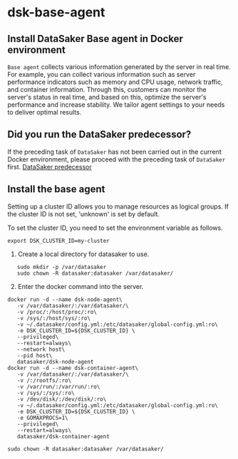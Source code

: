 # dsk-base-agent

## Install DataSaker Base agent in Docker environment

`Base agent` collects various information generated by the server in real time. For example, you can collect various information such as server performance indicators such as memory and CPU usage, network traffic, and container information. Through this, customers can monitor the server's status in real time, and based on this, optimize the server's performance and increase stability. We tailor agent settings to your needs to deliver optimal results.

## Did you run the DataSaker predecessor?

If the preceding task of `DataSaker` has not been carried out in the current Docker environment, please proceed with the preceding task of `DataSaker` first. [DataSaker predecessor](README.md)

## Install the base agent

Setting up a cluster ID allows you to manage resources as logical groups. If the cluster ID is not set, 'unknown' is set by default.

To set the cluster ID, you need to set the environment variable as follows.
```shell
export DSK_CLUSTER_ID=my-cluster
```
1. Create a local directory for datasaker to use.
```shell
   sudo mkdir -p /var/datasaker
   sudo chown -R datasaker:datasaker /var/datasaker/ 
```
2. Enter the docker command into the server.
```shell
docker run -d --name dsk-node-agent\
   -v /var/datasaker/:/var/datasaker/\
   -v /proc/:/host/proc/:ro\
   -v /sys/:/host/sys/:ro\
   -v ~/.datasaker/config.yml:/etc/datasaker/global-config.yml:ro\
   -e DSK_CLUSTER_ID=${DSK_CLUSTER_ID} \
   --privileged\
   --restart=always\
   --network host\
   --pid host\
   datasaker/dsk-node-agent
docker run -d --name dsk-container-agent\
   -v /var/datasaker/:/var/datasaker/\
   -v /:/rootfs/:ro\
   -v /var/run/:/var/run/:ro\
   -v /sys/:/sys/:ro\
   -v /dev/disk/:/dev/disk/:ro\
   -v ~/.datasaker/config.yml:/etc/datasaker/global-config.yml:ro\
   -e DSK_CLUSTER_ID=${DSK_CLUSTER_ID} \
   -e GOMAXPROCS=1\
   --privileged\
   --restart=always\
   datasaker/dsk-container-agent

sudo chown -R datasaker:datasaker /var/datasaker/ 
```
